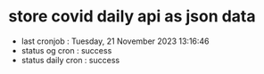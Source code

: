 # store covid daily api as json data

- last cronjob : Tuesday, 21 November 2023 13:16:46
- status og cron : success
- status daily cron : success
      
      